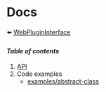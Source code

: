# Docs

:arrow_left: [WebPluginInterface](../README.md)

#### *Table of contents*


1. [API](./api.md)
1. Code examples
    - [examples/abstract-class](./examples/abstract-class.md)
